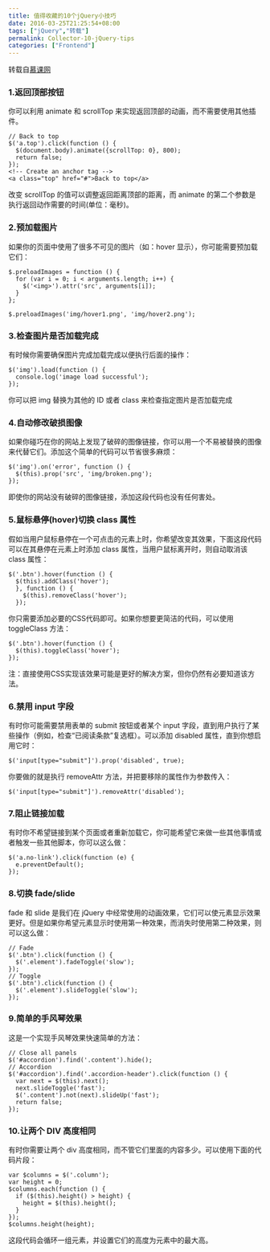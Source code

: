 ```yaml
---
title: 值得收藏的10个jQuery小技巧
date: 2016-03-25T21:25:54+08:00
tags: ["jQuery","转载"]
permalink: Collector-10-jQuery-tips
categories: ["Frontend"]
---
```

转载自[慕课网](http://www.imooc.com/article/1686)

### 1.返回顶部按钮
你可以利用 animate 和 scrollTop 来实现返回顶部的动画，而不需要使用其他插件。
```
// Back to top
$('a.top').click(function () {
  $(document.body).animate({scrollTop: 0}, 800);
  return false;
});
<!-- Create an anchor tag -->
<a class="top" href="#">Back to top</a>
```
改变 scrollTop 的值可以调整返回距离顶部的距离，而 animate 的第二个参数是执行返回动作需要的时间(单位：毫秒)。
<!--more-->
### 2.预加载图片
如果你的页面中使用了很多不可见的图片（如：hover 显示），你可能需要预加载它们：
```
$.preloadImages = function () {
  for (var i = 0; i < arguments.length; i++) {
    $('<img>').attr('src', arguments[i]);
  }
};

$.preloadImages('img/hover1.png', 'img/hover2.png');
```

### 3.检查图片是否加载完成
有时候你需要确保图片完成加载完成以便执行后面的操作：
```
$('img').load(function () {
  console.log('image load successful');
});
```
你可以把 img 替换为其他的 ID 或者 class 来检查指定图片是否加载完成

### 4.自动修改破损图像
如果你碰巧在你的网站上发现了破碎的图像链接，你可以用一个不易被替换的图像来代替它们。添加这个简单的代码可以节省很多麻烦：
```
$('img').on('error', function () {
  $(this).prop('src', 'img/broken.png');
});
```
即使你的网站没有破碎的图像链接，添加这段代码也没有任何害处。

### 5.鼠标悬停(hover)切换 class 属性
假如当用户鼠标悬停在一个可点击的元素上时，你希望改变其效果，下面这段代码可以在其悬停在元素上时添加 class 属性，当用户鼠标离开时，则自动取消该 class 属性：
```
$('.btn').hover(function () {
  $(this).addClass('hover');
  }, function () {
    $(this).removeClass('hover');
  });
```
你只需要添加必要的CSS代码即可。如果你想要更简洁的代码，可以使用 toggleClass 方法：
```
$('.btn').hover(function () { 
  $(this).toggleClass('hover'); 
});
```
注：直接使用CSS实现该效果可能是更好的解决方案，但你仍然有必要知道该方法。

### 6.禁用 input 字段
有时你可能需要禁用表单的 submit 按钮或者某个 input 字段，直到用户执行了某些操作（例如，检查“已阅读条款”复选框）。可以添加 disabled 属性，直到你想启用它时：
```
$('input[type="submit"]').prop('disabled', true);
```
你要做的就是执行 removeAttr 方法，并把要移除的属性作为参数传入：
```
$('input[type="submit"]').removeAttr('disabled');
```

### 7.阻止链接加载
有时你不希望链接到某个页面或者重新加载它，你可能希望它来做一些其他事情或者触发一些其他脚本，你可以这么做：
```
$('a.no-link').click(function (e) {
  e.preventDefault();
});
```

### 8.切换 fade/slide
fade 和 slide 是我们在 jQuery 中经常使用的动画效果，它们可以使元素显示效果更好。但是如果你希望元素显示时使用第一种效果，而消失时使用第二种效果，则可以这么做：
```
// Fade
$('.btn').click(function () {
  $('.element').fadeToggle('slow');
});
// Toggle
$('.btn').click(function () {
  $('.element').slideToggle('slow');
});
```

### 9.简单的手风琴效果
这是一个实现手风琴效果快速简单的方法：
```
// Close all panels
$('#accordion').find('.content').hide();
// Accordion
$('#accordion').find('.accordion-header').click(function () {
  var next = $(this).next();
  next.slideToggle('fast');
  $('.content').not(next).slideUp('fast');
  return false;
});
```

### 10.让两个 DIV 高度相同
有时你需要让两个 div 高度相同，而不管它们里面的内容多少。可以使用下面的代码片段：
```
var $columns = $('.column');
var height = 0;
$columns.each(function () {
  if ($(this).height() > height) {
    height = $(this).height();
  }
});
$columns.height(height);
```
这段代码会循环一组元素，并设置它们的高度为元素中的最大高。

